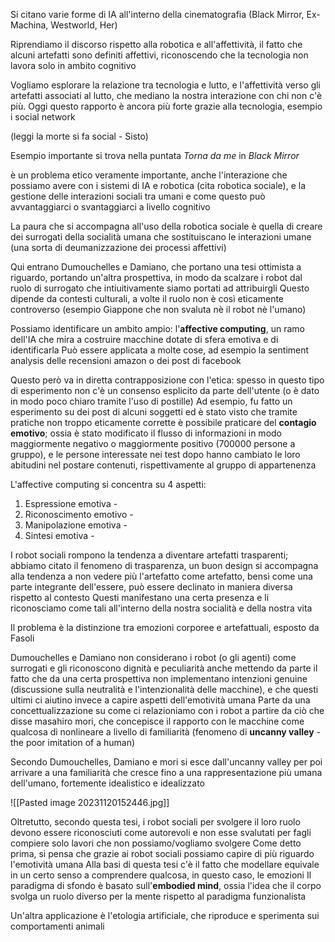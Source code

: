 Si citano varie forme di IA all'interno della cinematografia (Black Mirror, Ex-Machina, Westworld, Her)

Riprendiamo il discorso rispetto alla robotica e all'affettività, il fatto che alcuni artefatti sono definiti affettivi, riconoscendo che la tecnologia non lavora solo in ambito cognitivo

Vogliamo esplorare la relazione tra tecnologia e lutto, e l'affettività verso gli artefatti associati al lutto, che mediano la nostra interazione con chi non c'è più. Oggi questo rapporto è ancora più forte grazie alla tecnologia, esempio i social network

(leggi la morte si fa social - Sisto)

Esempio importante si trova nella puntata *Torna da me* in *Black Mirror*

è un problema etico veramente importante, anche l'interazione che possiamo avere con i sistemi di IA e robotica (cita robotica sociale), e la gestione delle interazioni sociali tra umani e come questo può avvantaggiarci o svantaggiarci a livello cognitivo

La paura che si accompagna all'uso della robotica sociale è quella di creare dei surrogati della socialità umana che sostituiscano le interazioni umane (una sorta di deumanizzazione dei processi affettivi)

Qui entrano Dumouchelles e Damiano, che portano una tesi ottimista a riguardo, portando un'altra prospettiva, in modo da scalzare i robot dal ruolo di surrogato che intiuitivamente siamo portati ad attribuirgli
Questo dipende da contesti culturali, a volte il ruolo non è così eticamente controverso (esempio Giappone che non svaluta nè il robot nè l'umano) 

Possiamo identificare un ambito ampio: l'**affective computing**, un ramo dell'IA che mira a costruire macchine dotate di sfera emotiva e di identificarla
Può essere applicata a molte cose, ad esempio la sentiment analysis delle recensioni amazon o dei post di facebook

Questo però va in diretta contrapposizione con l'etica: spesso in questo tipo di esperimento non c'è un consenso esplicito da parte dell'utente (o è dato in modo poco chiaro tramite l'uso di postille)
Ad esempio, fu fatto un esperimento su dei post di alcuni soggetti ed è stato visto che tramite pratiche non troppo eticamente corrette è possibile praticare del **contagio emotivo**; ossia è stato modificato il flusso di informazioni in modo maggiormente negativo o maggiormente positivo (700000 persone a gruppo), e le persone interessate nei test dopo hanno cambiato le loro abitudini nel postare contenuti, rispettivamente al gruppo di appartenenza

L'affective computing si concentra su 4 aspetti:
1. Espressione emotiva - 
2. Riconoscimento emotivo - 
3. Manipolazione emotiva - 
4. Sintesi emotiva - 

I robot sociali rompono la tendenza a diventare artefatti trasparenti; abbiamo citato il fenomeno di trasparenza, un buon design si accompagna alla tendenza a non vedere più l'artefatto come artefatto, bensì come una parte integrante dell'essere, può essere declinato in maniera diversa rispetto al contesto
Questi manifestano una certa presenza e li riconosciamo come tali all'interno della nostra socialità e della nostra vita

Il problema è la distinzione tra emozioni corporee e artefattuali, esposto da Fasoli

Dumouchelles e Damiano non considerano i robot (o gli agenti) come surrogati e gli riconoscono dignità e peculiarità anche mettendo da parte il fatto che da una certa prospettiva non implementano intenzioni genuine (discussione sulla neutralità e l'intenzionalità delle macchine), e che questi ultimi ci aiutino invece a capire aspetti dell'emotività umana
Parte da una concettualizzazione su come ci relazioniamo con i robot a partire da ciò che disse masahiro mori, che concepisce il rapporto con le macchine come qualcosa di nonlineare a livello di familiarità (fenomeno di **uncanny valley** - the poor imitation of a human)

Secondo Dumouchelles, Damiano e mori si esce dall'uncanny valley per poi arrivare a una familiarità che cresce fino a una rappresentazione più umana dell'umano, fortemente idealistico e idealizzato

![[Pasted image 20231120152446.jpg]]

Oltretutto, secondo questa tesi, i robot sociali per svolgere il loro ruolo devono essere riconosciuti come autorevoli e non esse svalutati per fagli compiere solo lavori che non possiamo/vogliamo svolgere
Come detto prima, si pensa che grazie ai robot sociali possiamo capire di più riguardo l'emotività umana
Alla basi di questa tesi c'è il fatto che modellare equivale in un certo senso a comprendere qualcosa, in questo caso, le emozioni
Il paradigma di sfondo è basato sull'**embodied mind**, ossia l'idea che il corpo svolga un ruolo diverso per la mente rispetto al paradigma funzionalista

Un'altra applicazione è l'etologia artificiale, che riproduce e sperimenta sui comportamenti animali

